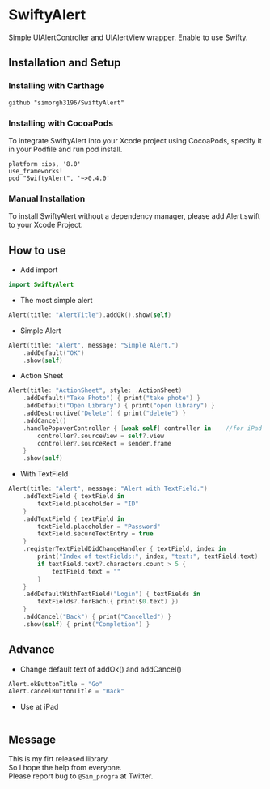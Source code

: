 # SwiftyAlert
Simple UIAlertController and UIAlertView wrapper.
Enable to use Swifty.


## Installation and Setup

### Installing with Carthage
```
github "simorgh3196/SwiftyAlert"
```

### Installing with CocoaPods
To integrate SwiftyAlert into your Xcode project using CocoaPods, specify it in your Podfile and run pod install.  

```
platform :ios, '8.0'
use_frameworks!
pod "SwiftyAlert", '~>0.4.0'
```

### Manual Installation
To install SwiftyAlert without a dependency manager, please add Alert.swift to your Xcode Project.


## How to use
- Add import
``` swift
import SwiftyAlert
```

- The most simple alert
``` swift
Alert(title: "AlertTitle").addOk().show(self)
```

- Simple Alert
``` swift
Alert(title: "Alert", message: "Simple Alert.")
    .addDefault("OK")
    .show(self)
```

- Action Sheet
``` swift
Alert(title: "ActionSheet", style: .ActionSheet)
    .addDefault("Take Photo") { print("take phote") }
    .addDefault("Open Library") { print("open library") }
    .addDestructive("Delete") { print("delete") }
    .addCancel()
    .handlePopoverController { [weak self] controller in    //for iPad
        controller?.sourceView = self?.view
        controller?.sourceRect = sender.frame
    }
    .show(self)
```

- With TextField
``` swift
Alert(title: "Alert", message: "Alert with TextField.")
    .addTextField { textField in
        textField.placeholder = "ID"
    }
    .addTextField { textField in
        textField.placeholder = "Password"
        textField.secureTextEntry = true
    }
    .registerTextFieldDidChangeHandler { textField, index in
        print("Index of textFields:", index, "text:", textField.text)
        if textField.text?.characters.count > 5 {
            textField.text = ""
        }
    }
    .addDefaultWithTextField("Login") { textFields in
        textFields?.forEach({ print($0.text) })
    }
    .addCancel("Back") { print("Cancelled") }
    .show(self) { print("Completion") }
```

## Advance

- Change default text of addOk() and addCancel()
``` swift
Alert.okButtonTitle = "Go"
Alert.cancelButtonTitle = "Back"
```

- Use at iPad
``` swift

```


## Message
This is my firt released library.  
So I hope the help from everyone.  
Please report bug to `@Sim_progra` at Twitter.
